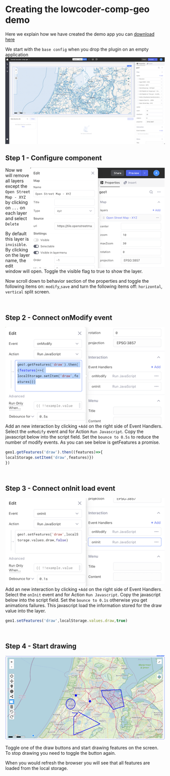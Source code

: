 # Creating the lowcoder-comp-geo demo

Here we explain how we have created the demo app you can
<a href='lowcoder-example/lowcoder-comp-geo.json' download="lowcoder-comp-geo.json"> download here</a>

We start with the `base config` when you drop the plugin on an empty application 
![Base Config](images/baseconfig.png)

## Step 1 - Configure component
<img align="right" src="images/tutorial-step1.png" >

Now we will remove all layers except the `Open Street Map - XYZ` by clicking on `...` on each layer and select `Delete`

By default this layer is `invisible`. By clicking on the layer name, the edit window will open. Toggle the visible flag to true to show the layer.

Now scroll down to behavior section of the properties and toggle the following items on: `modify`,`save` and turn the following items off: `horizontal`, `vertical` split screen.

<br clear="right"/>

## Step 2 - Connect onModify event
<img align="right" src="images/tutorial-step2.png" >

Add an new interaction by clicking `+Add` on the right side of Event Handlers. Select the `onModify` event and for Action `Run Javascript`. Copy the javascript below into the script field. Set the `bounce to 0.5s` to reduce the number of modify events. As you can see below is getFeatures a promise.

```js
geo1.getFeatures('draw').then((features)=>{
localStorage.setItem('draw',features)})
})
```
<br clear="right"/>

## Step 3 - Connect onInit load event

<img align="right" src="images/tutorial-step3.png" >

Add an new interaction by clicking `+Add` on the right side of Event Handlers. Select the `onInit` event and for Action `Run Javascript`. Copy the javascript below into the script field. Set the `bounce to 0.1s` otherwise you get animations failures. This javascript load the information stored for the draw value into the layer.

```js
geo1.setFeatures('draw',localStorage.values.draw,true)
```
<br clear="right"/>

## Step 4 - Start drawing

<img src="images/tutorial-step4.png" >

Toggle one of the draw buttons and start drawing features on the screen. To stop drawing you need to toggle the button again.

When you would refresh the browser you will see that all features are loaded from the local storage.